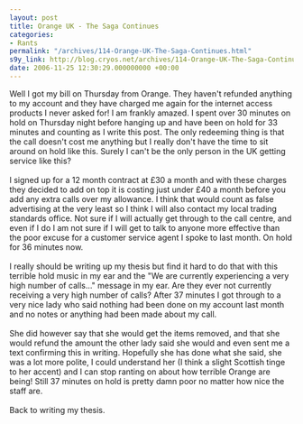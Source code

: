 ```yaml
---
layout: post
title: Orange UK - The Saga Continues
categories:
- Rants
permalink: "/archives/114-Orange-UK-The-Saga-Continues.html"
s9y_link: http://blog.cryos.net/archives/114-Orange-UK-The-Saga-Continues.html
date: 2006-11-25 12:30:29.000000000 +00:00
---
```

Well I got my bill on Thursday from Orange. They haven't refunded anything to my account and they have charged me again for the internet access products I never asked for! I am frankly amazed. I spent over 30 minutes on hold on Thursday night before hanging up and have been on hold for 33 minutes and counting as I write this post. The only redeeming thing is that the call doesn't cost me anything but I really don't have the time to sit around on hold like this. Surely I can't be the only person in the UK getting service like this?<br />
<br />
I signed up for a 12 month contract at &pound;30 a month and with these charges they decided to add on top it is costing just under &pound;40 a month before you add any extra calls over my allowance. I think that would count as false advertising at the very least so I think I will also contact my local trading standards office. Not sure if I will actually get through to the call centre, and even if I do I am not sure if I will get to talk to anyone more effective than the poor excuse for a customer service agent I spoke to last month. On hold for 36 minutes now.<br />
<br />
I really should be writing up my thesis but find it hard to do that with this terrible hold music in my ear and the "We are currently experiencing a very high number of calls..." message in my ear. Are they ever not currently receiving a very high number of calls? After 37 minutes I got through to a very nice lady who said nothing had been done on my account last month and no notes or anything had been made about my call.<br />
<br />
She did however say that she would get the items removed, and that she would refund the amount the other lady said she would and even sent me a text confirming this in writing. Hopefully she has done what she said, she was a lot more polite, I could understand her (I think a slight Scottish tinge to her accent) and I can stop ranting on about how terrible Orange are being! Still 37 minutes on hold is pretty damn poor no matter how nice the staff are.<br />
<br />
Back to writing my thesis.
